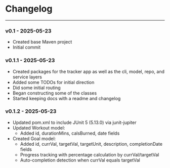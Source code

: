 # Changelog

---

### v0.1 - 2025-05-23 
- Created base Maven project
- Initial commit

### v0.1.1 - 2025-05-23
- Created packages for the tracker app as well as the cli, model, repo, and service layers
- Added some TODOs for initial direction
- Did some initial routing
- Began constructing some of the classes
- Started keeping docs with a readme and changelog

### v0.1.2 - 2025-05-23
- Updated pom.xml to include JUnit 5 (5.13.0) via junit-jupiter
- Updated Workout model:
  - Added id, durationMins, calsBurned, date fields
- Created Goal model:
  - Added id, currVal, targetVal, targetUnit, description, completionDate fields
  - Progress tracking with percentage calculation by currVal/targetVal
  - Auto-completion detection when currVal equals targetVal